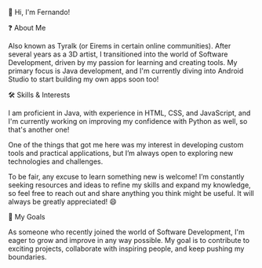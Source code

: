 👋 Hi, I'm Fernando!

❓ About Me

Also known as Tyralk (or Eirems in certain online communities). After several years as a 3D artist, I transitioned into the world of Software Development, driven by my passion for learning and creating tools. My primary focus is Java development, and I'm currently diving into Android Studio to start building my own apps soon too!

🛠️ Skills & Interests

I am proficient in Java, with experience in HTML, CSS, and JavaScript, and I'm currently working on improving my confidence with Python as well, so that's another one!

One of the things that got me here was my interest in developing custom tools and practical applications, but I’m always open to exploring new technologies and challenges.

To be fair, any excuse to learn something new is welcome! I’m constantly seeking resources and ideas to refine my skills and expand my knowledge, so feel free to reach out and share anything you think might be useful. It will always be greatly appreciated! 😄

🎯 My Goals

As someone who recently joined the world of Software Development, I'm eager to grow and improve in any way possible. My goal is to contribute to exciting projects, collaborate with inspiring people, and keep pushing my boundaries.

<!---
Tyralk/Tyralk is a ✨ special ✨ repository because its `README.md` (this file) appears on your GitHub profile.
You can click the Preview link to take a look at your changes.
--->
